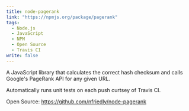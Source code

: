 ```yaml
---
title: node-pagerank
link: "https://npmjs.org/package/pagerank"
tags: 
  - Node.js
  - JavaScript
  - NPM
  - Open Source
  - Travis CI
write: false
---
```


A JavaScript library that calculates the correct hash checksum and calls Google's PageRank API for any given URL.

Automatically runs unit tests on each push curtsey of Travis CI.

Open Source: https://github.com/nfriedly/node-pagerank